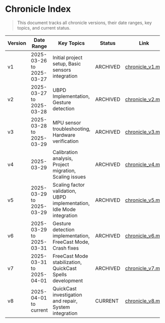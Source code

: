 # Chronicle Index

> This document tracks all chronicle versions, their date ranges, key topics, and current status.

| Version | Date Range | Key Topics | Status | Link |
|---------|------------|------------|--------|------|
| v1 | 2025-03-26 to 2025-03-27 | Initial project setup, Basic sensors integration | ARCHIVED | [chronicle_v1.md](../archive/chronicles/chronicle_v1.md) |
| v2 | 2025-03-27 to 2025-03-28 | UBPD Implementation, Gesture detection | ARCHIVED | [chronicle_v2.md](../archive/chronicles/chronicle_v2.md) |
| v3 | 2025-03-28 to 2025-03-29 | MPU sensor troubleshooting, Hardware verification | ARCHIVED | [chronicle_v3.md](../archive/chronicles/chronicle_v3.md) |
| v4 | 2025-03-29 | Calibration analysis, Project migration, Scaling issues | ARCHIVED | [chronicle_v4.md](../archive/chronicles/chronicle_v4.md) |
| v5 | 2025-03-29 to 2025-03-29 | Scaling factor validation, UBPD implementation, Idle Mode integration | ARCHIVED | [chronicle_v5.md](../archive/chronicles/chronicle_v5.md) |
| v6 | 2025-03-29 to 2025-03-31 | Gesture detection implementation, FreeCast Mode, Crash fixes | ARCHIVED | [chronicle_v6.md](../archive/chronicles/chronicle_v6.md) |
| v7 | 2025-03-31 to 2025-04-01 | FreeCast Mode stabilization, QuickCast Spells development | ARCHIVED | [chronicle_v7.md](../archive/chronicles/chronicle_v7.md) |
| v8 | 2025-04-01 to current | QuickCast investigation and repair, System integration | CURRENT | [chronicle_v8.md](./chronicle_v8.md) | 